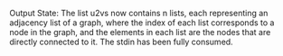 Output State: The list u2vs now contains n lists, each representing an adjacency list of a graph, where the index of each list corresponds to a node in the graph, and the elements in each list are the nodes that are directly connected to it. The stdin has been fully consumed.